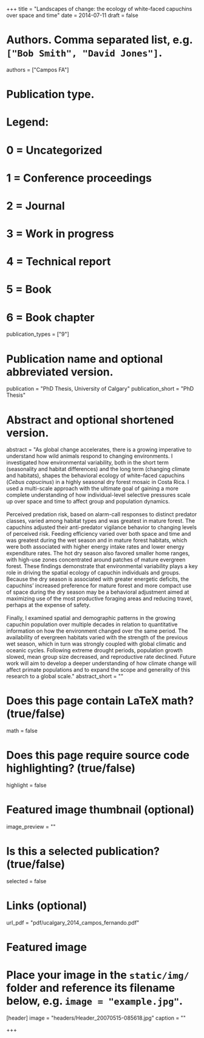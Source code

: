 +++
title = "Landscapes of change: the ecology of white-faced capuchins over space and time"
date = 2014-07-11
draft = false

# Authors. Comma separated list, e.g. `["Bob Smith", "David Jones"]`.
authors = ["Campos FA"]

# Publication type.
# Legend:
# 0 = Uncategorized
# 1 = Conference proceedings
# 2 = Journal
# 3 = Work in progress
# 4 = Technical report
# 5 = Book
# 6 = Book chapter
publication_types = ["9"]

# Publication name and optional abbreviated version.
publication = "PhD Thesis, University of Calgary"
publication_short = "PhD Thesis"

# Abstract and optional shortened version.
abstract = "As global change accelerates, there is a growing imperative to understand how wild animals respond to changing environments. I investigated how environmental variability, both in the short term (seasonality and habitat differences) and the long term (changing climate and habitats), shapes the behavioral ecology of white-faced capuchins (_Cebus capucinus_) in a highly seasonal dry forest mosaic in Costa Rica. I used a multi-scale approach with the ultimate goal of gaining a more complete understanding of how individual-level selective pressures scale up over space and time to affect group and population dynamics. <br><br>Perceived predation risk, based on alarm-call responses to distinct predator classes, varied among habitat types and was greatest in mature forest. The capuchins adjusted their anti-predator vigilance behavior to changing levels of perceived risk. Feeding efficiency varied over both space and time and was greatest during the wet season and in mature forest habitats, which were both associated with higher energy intake rates and lower energy expenditure rates. The hot dry season also favored smaller home ranges, with high-use zones concentrated around patches of mature evergreen forest. These findings demonstrate that environmental variability plays a key role in driving the spatial ecology of capuchin individuals and groups. Because the dry season is associated with greater energetic deficits, the capuchins’ increased preference for mature forest and more compact use of space during the dry season may be a behavioral adjustment aimed at maximizing use of the most productive foraging areas and reducing travel, perhaps at the expense of safety. <br><br>Finally, I examined spatial and demographic patterns in the growing capuchin population over multiple decades in relation to quantitative information on how the environment changed over the same period. The availability of evergreen habitats varied with the strength of the previous wet season, which in turn was strongly coupled with global climatic and oceanic cycles. Following extreme drought periods, population growth slowed, mean group size decreased, and reproductive rate declined. Future work will aim to develop a deeper understanding of how climate change will affect primate populations and to expand the scope and generality of this research to a global scale."
abstract_short = ""

# Does this page contain LaTeX math? (true/false)
math = false

# Does this page require source code highlighting? (true/false)
highlight = false

# Featured image thumbnail (optional)
image_preview = ""

# Is this a selected publication? (true/false)
selected = false

# Links (optional)
url_pdf = "pdf/ucalgary_2014_campos_fernando.pdf"

# Featured image
# Place your image in the `static/img/` folder and reference its filename below, e.g. `image = "example.jpg"`.
[header]
image = "headers/Header_20070515-085618.jpg"
caption = ""

+++
